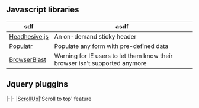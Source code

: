 ## Javascript libraries
 sdf|asdf
-|-
[Headhesive.js](https://markgoodyear.com/labs/headhesive/) | An on-demand sticky header
[Populatr](https://markgoodyear.com/labs/populatr/) | Populate any form with pre-defined data
[BrowserBlast](https://markgoodyear.com/2013/02/browserblast-2-relaunch/) | Warning for IE users to let them know their browser isn’t supported anymore


## Jquery pluggins
|-|-
|[ScrollUp](https://markgoodyear.com/labs/scrollup/)|'Scroll to top' feature
